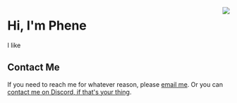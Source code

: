 <img align="right" src="https://github.com/joebobbio/joebobbio/blob/main/THEMAN.jpg?raw=true"></img>
# Hi, I'm Phene

I like 


## Contact Me
If you need to reach me for whatever reason, please [email me](mailto:phene@ctaetcsh.xyz). Or you can [contact me on Discord, if that's your thing](https://discord.com/users/347791894115385355).
<!--
**joebobbio/joebobbio** is a ✨ _special_ ✨ repository because its `README.md` (this file) appears on your GitHub profile.

Here are some ideas to get you started:

- 🔭 I’m currently working on ...
- 🌱 I’m currently learning ...
- 👯 I’m looking to collaborate on ...
- 🤔 I’m looking for help with ...
- 💬 Ask me about ...
- 📫 How to reach me: ...
- 😄 Pronouns: ...
- ⚡ Fun fact: ...
-->
